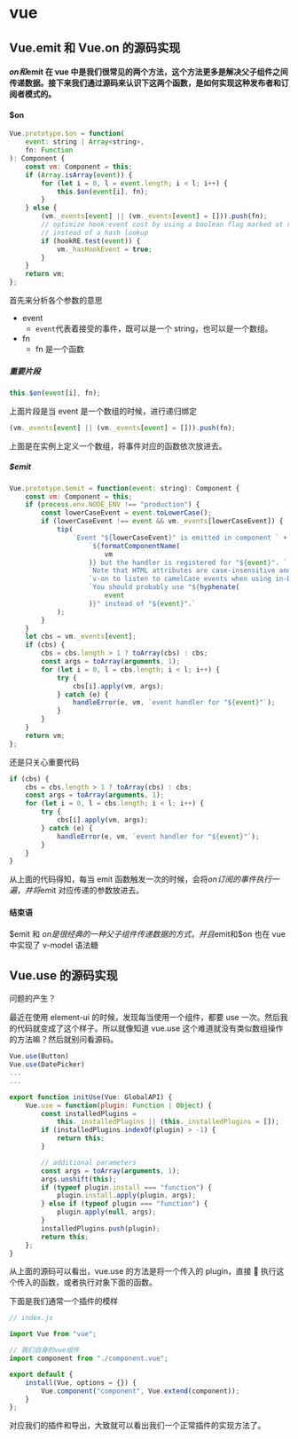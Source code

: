 # vue

## Vue.emit 和 Vue.on 的源码实现

#### $on和$emit 在 vue 中是我们很常见的两个方法，这个方法更多是解决父子组件之间传递数据。接下来我们通过源码来认识下这两个函数，是如何实现这种发布者和订阅者模式的。

#### \$on

```js
Vue.prototype.$on = function(
    event: string | Array<string>,
    fn: Function
): Component {
    const vm: Component = this;
    if (Array.isArray(event)) {
        for (let i = 0, l = event.length; i < l; i++) {
            this.$on(event[i], fn);
        }
    } else {
        (vm._events[event] || (vm._events[event] = [])).push(fn);
        // optimize hook:event cost by using a boolean flag marked at registration
        // instead of a hash lookup
        if (hookRE.test(event)) {
            vm._hasHookEvent = true;
        }
    }
    return vm;
};
```

首先来分析各个参数的意思

-   event
    -   `event`代表着接受的事件，既可以是一个 string，也可以是一个数组。
-   fn
    -   fn 是一个函数

##### 重要片段

```js
this.$on(event[i], fn);
```

上面片段是当 event 是一个数组的时候，进行递归绑定

```js
(vm._events[event] || (vm._events[event] = [])).push(fn);
```

上面是在实例上定义一个数组，将事件对应的函数依次放进去。

##### \$emit

```js
Vue.prototype.$emit = function(event: string): Component {
    const vm: Component = this;
    if (process.env.NODE_ENV !== "production") {
        const lowerCaseEvent = event.toLowerCase();
        if (lowerCaseEvent !== event && vm._events[lowerCaseEvent]) {
            tip(
                `Event "${lowerCaseEvent}" is emitted in component ` +
                    `${formatComponentName(
                        vm
                    )} but the handler is registered for "${event}". ` +
                    `Note that HTML attributes are case-insensitive and you cannot use ` +
                    `v-on to listen to camelCase events when using in-DOM templates. ` +
                    `You should probably use "${hyphenate(
                        event
                    )}" instead of "${event}".`
            );
        }
    }
    let cbs = vm._events[event];
    if (cbs) {
        cbs = cbs.length > 1 ? toArray(cbs) : cbs;
        const args = toArray(arguments, 1);
        for (let i = 0, l = cbs.length; i < l; i++) {
            try {
                cbs[i].apply(vm, args);
            } catch (e) {
                handleError(e, vm, `event handler for "${event}"`);
            }
        }
    }
    return vm;
};
```

还是只关心重要代码

```js
if (cbs) {
    cbs = cbs.length > 1 ? toArray(cbs) : cbs;
    const args = toArray(arguments, 1);
    for (let i = 0, l = cbs.length; i < l; i++) {
        try {
            cbs[i].apply(vm, args);
        } catch (e) {
            handleError(e, vm, `event handler for "${event}"`);
        }
    }
}
```

从上面的代码得知，每当 emit 函数触发一次的时候，会将$on订阅的事件执行一遍，并将$emit 对应传递的参数放进去。

#### 结束语

$emit 和 $on 是很经典的一种父子组件传递数据的方式，并且$emit和$on 也在 vue 中实现了 v-model 语法糖

## Vue.use 的源码实现

问题的产生？

最近在使用 element-ui 的时候，发现每当使用一个组件，都要 use 一次。然后我的代码就变成了这个样子。所以就像知道 vue.use 这个难道就没有类似数组操作的方法嘛？然后就别问看源码。

```js
Vue.use(Button)
Vue.use(DatePicker)
...
...
```

```js
export function initUse(Vue: GlobalAPI) {
    Vue.use = function(plugin: Function | Object) {
        const installedPlugins =
            this._installedPlugins || (this._installedPlugins = []);
        if (installedPlugins.indexOf(plugin) > -1) {
            return this;
        }

        // additional parameters
        const args = toArray(arguments, 1);
        args.unshift(this);
        if (typeof plugin.install === "function") {
            plugin.install.apply(plugin, args);
        } else if (typeof plugin === "function") {
            plugin.apply(null, args);
        }
        installedPlugins.push(plugin);
        return this;
    };
}
```

从上面的源码可以看出，vue.use 的方法是将一个传入的 plugin，直接  执行这个传入的函数，或者执行对象下面的函数。

下面是我们通常一个插件的模样

```js
// index.js

import Vue from "vue";

// 我们自身的vue组件
import component from "./component.vue";

export default {
    install(Vue, options = {}) {
        Vue.component("component", Vue.extend(component));
    }
};
```

对应我们的插件和导出，大致就可以看出我们一个正常插件的实现方法了。

